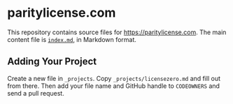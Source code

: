 # paritylicense.com

This repository contains source files for <https://paritylicense.com>.  The main content file is [`index.md`](./index.md), in Markdown format.

## Adding Your Project

Create a new file in `_projects`.  Copy `_projects/licensezero.md` and fill out from there.  Then add your file name and GitHub handle to `CODEOWNERS` and send a pull request.
